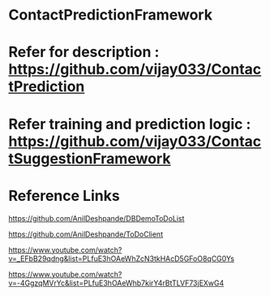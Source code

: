 # ContactPredictionFramework
# Refer for description : https://github.com/vijay033/ContactPrediction
# Refer training and prediction logic : https://github.com/vijay033/ContactSuggestionFramework
# Reference Links
https://github.com/AnilDeshpande/DBDemoToDoList

https://github.com/AnilDeshpande/ToDoClient

https://www.youtube.com/watch?v=_EFbB29qdng&list=PLfuE3hOAeWhZcN3tkHAcD5GFoO8qCG0Ys

https://www.youtube.com/watch?v=-4GgzqMVrYc&list=PLfuE3hOAeWhb7kirY4rBtTLVF73jEXwG4
